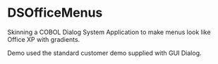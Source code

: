 # DSOfficeMenus
Skinning a COBOL Dialog System Application to make menus look like Office XP with gradients.

Demo used the standard customer demo supplied with GUI Dialog.
